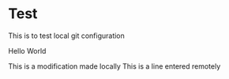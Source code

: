 # Test
This is to test local git configuration

Hello World

This is a modification made locally
This is a line entered remotely
